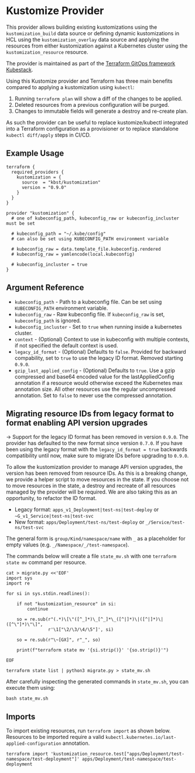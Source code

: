 # Kustomize Provider

This provider allows building existing kustomizations using the `kustomization_build` data source or defining
dynamic kustomizations in HCL using the `kustomization_overlay` data source and applying the resources from
either kustomization against a Kubernetes cluster using the `kustomization_resource` resource.

The provider is maintained as part of the [Terraform GitOps framework Kubestack](https://www.kubestack.com/).

Using this Kustomize provider and Terraform has three main benefits compared to applying a kustomization using `kubectl`:

1. Running `terraform plan` will show a diff of the changes to be applied.
1. Deleted resources from a previous configuration will be purged.
1. Changes to immutable fields will generate a destroy and re-create plan.

As such the provider can be useful to replace kustomize/kubectl integrated into a Terraform configuration as a provisioner or to replace standalone `kubectl diff/apply` steps in CI/CD.

## Example Usage

```hcl
terraform {
  required_providers {
    kustomization = {
      source  = "kbst/kustomization"
      version = "0.9.0"
    }
  }
}

provider "kustomization" {
  # one of kubeconfig_path, kubeconfig_raw or kubeconfig_incluster must be set

  # kubeconfig_path = "~/.kube/config"
  # can also be set using KUBECONFIG_PATH environment variable

  # kubeconfig_raw = data.template_file.kubeconfig.rendered
  # kubeconfig_raw = yamlencode(local.kubeconfig)

  # kubeconfig_incluster = true
}

```

## Argument Reference

- `kubeconfig_path` - Path to a kubeconfig file. Can be set using `KUBECONFIG_PATH` environment variable.
- `kubeconfig_raw` - Raw kubeconfig file. If `kubeconfig_raw` is set, `kubeconfig_path` is ignored.
- `kubeconfig_incluster` - Set to `true` when running inside a kubernetes cluster.
- `context` - (Optional) Context to use in kubeconfig with multiple contexts, if not specified the default context is used.
- `legacy_id_format` - (Optional) Defaults to `false`. Provided for backward compability, set to `true` to use the legacy ID format. Removed starting `0.9.0`.
- `gzip_last_applied_config` - (Optional) Defaults to `true`. Use a gzip compressed and base64 encoded value for the lastAppliedConfig annotation if a resource would otherwise exceed the Kubernetes max annotation size. All other resources use the regular uncompressed annotation. Set to `false` to never use the compressed annotation.

## Migrating resource IDs from legacy format to format enabling API version upgrades

-> Support for the legacy ID format has been removed in version `0.9.0`. The provider has defaulted to the new format since version `0.7.0`. If you have been using the legacy format with the `legacy_id_format = true` backwards compatibility until now, make sure to migrate IDs before upgrading to `0.9.0`.

To allow the kustomization provider to manage API version upgrades, the version has been removed from resource IDs.
As this is a breaking change, we provide a helper script to move resources in the state.
If you choose not to move resources in the state, a destroy and recreate of all resources managed by the provider will be required.
We are also taking this as an opportunity, to refactor the ID format.

 * Legacy format: `apps_v1_Deployment|test-ns|test-deploy` or `~G_v1_Service|test-ns|test-svc`
 * New format: `apps/Deployment/test-ns/test-deploy` or `_/Service/test-ns/test-svc`

The general form is `group/Kind/namespace/name` with `_` as a placeholder for empty values (e.g. `_/Namespace/_/test-namespace`).

The commands below will create a file `state_mv.sh` with one `terraform state mv` command per resource.

```shell
cat > migrate.py <<'EOF'
import sys
import re

for si in sys.stdin.readlines():

    if not "kustomization_resource" in si:
        continue

    so = re.sub(r"(.*)\[\"([^_]*)\_[^_]*\_([^|]*)\|([^|]*)\|([^\"]*)\"\]",
                r'\1["\2/\3/\4/\5"]', si)

    so = re.sub(r"\~[GX]", r"_", so)

    print(f"terraform state mv '{si.strip()}' '{so.strip()}'")

EOF

terraform state list | python3 migrate.py > state_mv.sh
```

After carefully inspecting the generated commands in `state_mv.sh`, you can execute them using:

```shell
bash state_mv.sh
```

## Imports

To import existing resources, run `terraform import` as shown below.
Resources to be imported require a valid `kubectl.kubernetes.io/last-applied-configuration` annotation.

```
terraform import 'kustomization_resource.test["apps/Deployment/test-namespace/test-deployment"]' apps/Deployment/test-namespace/test-deployment
```
